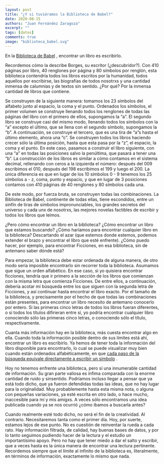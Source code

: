 ```yaml
---
layout: post
title: "¿Y si tuviéramos la Biblioteca de Babel?"
date: 2020-08-15
authors: "Juan Fernández Zaragoza"
excerpt: ""
tags: [datos]
comments: true
image: "biblioteca_babel.svg"
---
```

En la [Biblioteca de Babel](http://biblio3.url.edu.gt/Libros/borges/babel.pdf) , encontrar un libro es escribirlo.

Recordemos cómo la describe Borges, su escritor (¿descubridor?). Con 410 páginas por libro, 40 renglones por página y 80 símbolos por renglón, esta biblioteca contendría todos los libros escritos por la humanidad, todos aquellos por escribirse, las biografías de todos nosotrxs y una cantidad inmensa de calumnias y de textos sin sentido. ¿Por qué? Por la inmensa cantidad de libros que contiene.

Se construyen de la siguiente manera: tomamos los 23 símbolos del alfabeto junto al espacio, la coma y el punto. Ordenados los símbolos, el primer volumen se construye llenando todos los renglones de todas las páginas del libro con el primero de ellos, supongamos la “a”. El segundo libro se construye casi del mismo modo, llenando todos los símbolos con la “a” excepto el último, que se llena con el segundo símbolo, supongamos la “b”. A continuación, se construye el tercero, que es una tira de “a”s hasta el último elemento, ahora una “c”. Se construyen todos los libros haciendo crecer sólo la última posición, hasta que esta pasa por la “z”, el espacio, la coma y el punto. En este caso, pasamos a construir el libro siguiente, con una “a” en todas las posiciones salvo la penúltima, que pasará a tener una “b”. La construcción de los libros es similar a cómo contamos en el sistema decimal, rellenando con ceros a la izquierda el número: después del 009 escribimos el
010, después del 198 escribimos el 199 y luego el 200. La única diferencia es que en lugar de los 10 símbolos 0 - 9 tenemos los 25 símbolos a - z, coma, punto y espacio, y que en lugar de 3 posiciones contamos con 410 páginas de 40 renglones y 80 símbolos cada una.

De este modo, por fuerza bruta, se construyen todas las combinaciones. La Biblioteca de Babel, continente de todas ellas, tiene escondidos, entre un sinfín de tiras de símbolos impronunciables, los grandes secretos del universo y cada unx de nosotrxs, las mejores novelas factibles de escribir y todos los libros que leímos.

¿Pero cómo encontrar un libro en la biblioteca? ¿Cómo encontrar un libro que estamos buscando? ¿Cómo haríamos para encontrar cualquier libro en la biblioteca? Descartando el azar (que estemos donde estemos, podemos extender el brazo y encontrar el libro que esté enfrente). ¿Cómo puedo hacer, por ejemplo, para encontrar Ficciones, en esa biblioteca, sin de antemano saber dónde está?

Para empezar, la biblioteca debe estar ordenada de alguna manera, de otro modo sería imposible encontrarlo sin recorrer toda la biblioteca. Asumamos que sigue un orden alfabético. En ese caso, si yo quisiera encontrar ficciones, tendría que ir primero a la sección de los libros que comienzan con la misma letra que comienza Ficciones. De entre ellos, a continuación, debería acotar mi búsqueda entre los que siguen con la segunda letra de Ficciones, y así continuar hasta encontrar el libro exacto. Por el tamaño de la biblioteca, y precisamente por el hecho de que todas las combinaciones están presentes, para encontrar un libro necesito de antemano conocerlo por entero. Si las primeras cinco letras de todos los libros fueran diferentes, o si todos los títulos difirieran entre sí, yo podría encontrar cualquier libro conociendo sólo las primeras cinco letras, o conociendo sólo el título, respectivamente.

Cuanta más información hay en la biblioteca, más cuesta encontrar algo en ella. Cuando toda la información posible dentro de sus límites está ahí, encontrar un libro es escribirlo. Ya hemos de tener toda la información del libro disponible para encontrarlo, lo cual se puede visualizar muy bien cuando están ordenados alfabéticamente, en que [cada paso de la búsqueda equivale directamente a escribir un símbolo](https://es.wikipedia.org/wiki/Trie) .

Hoy no tenemos enfrente una biblioteca, pero sí una innumerable cantidad de información. Su gran parte valiosa es ínfima comparada con la enorme cantidad de ruido y sinsentido. Podríamos incluso llegar a pensar que ya está todo dicho, que ya fueron defendidas todas las ideas, que no hay lugar para la originalidad. Muy probablemente hasta esta misma nota, o alguna con pequeñas variaciones, ya esté escrita en otro lado, o hace mucho, inaccesible para mí y mis amigxs. A veces sólo encontramos una idea publicada cuando ya se nos ocurrió ¿cómo íbamos a buscarla antes?

Cuando realmente esté todo dicho, no será el fin de la creatividad. Al contrario. Necesitaremos tanta como el primer día.
Hoy, por suerte, estamos lejos de ese punto. No es cuestión de reinventar la rueda a cada rato. Hay información filtrada, de calidad, hay buenas bases de datos, y por lo tanto seguimos pudiendo hacer de la lectura y el estudio un importantísimo apoyo. Pero no hay que tener miedo a dar el salto y escribir, que a veces hasta es la única manera de encontrar una lectura pertinente. Recordemos siempre que el límite al infinito de la biblioteca es, literalmente, en términos de información, exactamente lo mismo que nada.
